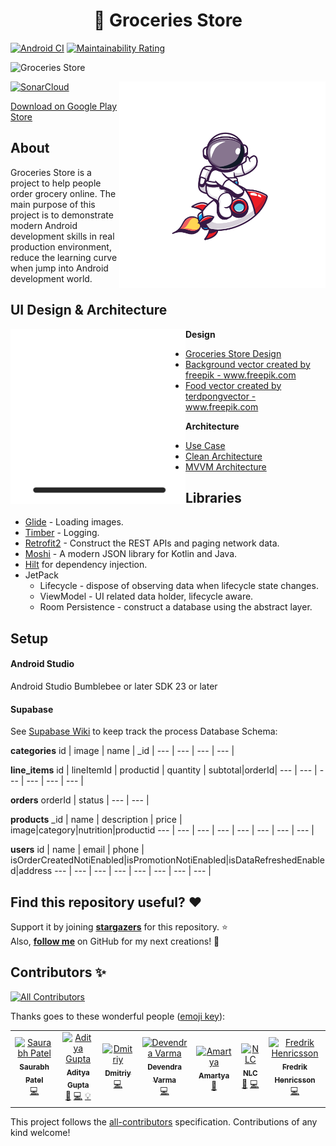 <h1 align="center"> 🚀 Groceries Store</h1>


 [![Android CI](https://github.com/hieuwu/android-groceries-store/actions/workflows/app-build.yml/badge.svg?branch=main)](https://github.com/hieuwu/android-groceries-store/actions/workflows/app-build.yml)
[![Maintainability Rating](https://sonarcloud.io/api/project_badges/measure?project=hieuwu_android-groceries-store&metric=sqale_rating)](https://sonarcloud.io/summary/new_code?id=hieuwu_android-groceries-store)

![Groceries Store](https://user-images.githubusercontent.com/43868345/233767546-ba25566b-7926-4140-82fe-12346a1f357e.png)

<img src="https://github.com/hieuwu/hieuwu.github.io/blob/master/assets/img/rocket.gif" align="right" height="330px">

<!-- [![Kotlin](https://img.shields.io/badge/kotlin-%23FF5722.svg?&style=for-the-badge&logo=kotlin&logoColor=white)](https://github.com/hieuwu/android-groceries-store)
[![Android](https://img.shields.io/badge/android-teal.svg?&style=for-the-badge&logo=android&logoColor=white")](https://github.com/hieuwu/android-groceries-store)
![Gradle](https://img.shields.io/badge/Gradle-545454.svg?&style=for-the-badge&logo=gradle&logoColor=white)
![SQLite](https://img.shields.io/badge/SQLite-003B57.svg?&style=for-the-badge&logo=sqlite&logoColor=0772de)
![Firebase](https://img.shields.io/badge/Firebase-b0b0b0.svg?&style=for-the-badge&logo=firebase&logoColor=FFCA28)
![Github Action](https://img.shields.io/badge/Github%20Actions-424a53.svg?&style=for-the-badge&logo=githubactions&logoColor=white) -->
[![SonarCloud](https://sonarcloud.io/images/project_badges/sonarcloud-black.svg)](https://sonarcloud.io/summary/new_code?id=ARK-Builders_arklib-android)

[Download on Google Play Store](https://play.google.com/store/apps/details?id=com.hieuwu.groceriesstore)


## About
Groceries Store is a project to help people order grocery online. The main purpose of this project is to demonstrate modern Android development skills in real production environment, reduce the learning curve when jump into Android development world.

## UI Design & Architecture
<img src="https://github.com/hieuwu/hieuwu.github.io/blob/master/assets/img/real-estate.gif" align="left" height="280px">


**Design**
- [Groceries Store Design](https://www.figma.com/file/exhlJtkLIcHvfxd8SDja3T/Online-Groceries-App-UI-(Community)?node-id=1%3A2)
- <a href='https://www.freepik.com/vectors/background'>Background vector created by freepik - www.freepik.com</a>
- <a href='https://www.freepik.com/vectors/food'>Food vector created by terdpongvector - www.freepik.com</a>

**Architecture**
- [Use Case](https://proandroiddev.com/why-you-need-use-cases-interactors-142e8a6fe576)
- [Clean Architecture](https://medium.com/@dmilicic/a-detailed-guide-on-developing-android-apps-using-the-clean-architecture-pattern-d38d71e94029)
- [MVVM Architecture](https://medium.com/swlh/understanding-mvvm-architecture-in-android-aa66f7e1a70b)


## Libraries
- [Glide](https://github.com/bumptech/glide) - Loading images.
- [Timber](https://github.com/JakeWharton/timber) - Logging.
- [Retrofit2](https://github.com/square/retrofit) - Construct the REST APIs and paging network data.
- [Moshi](https://github.com/square/moshi/) - A modern JSON library for Kotlin and Java.
- [Hilt](https://dagger.dev/hilt/) for dependency injection.
- JetPack
  - Lifecycle - dispose of observing data when lifecycle state changes.
  - ViewModel - UI related data holder, lifecycle aware.
  - Room Persistence - construct a database using the abstract layer.

## Setup

#### Android Studio
Android Studio Bumblebee or later
SDK 23 or later

#### Supabase
See [Supabase Wiki](https://github.com/hieuwu/android-groceries-store/wiki) to keep track the process
Database Schema:

**categories**
id | image | name | _id |
--- | --- | --- | --- | 


**line_items**
id | lineItemId | productid | quantity | subtotal|orderId|
--- | --- | --- | --- |  --- |  --- | 

**orders**
orderId | status |
--- | --- | 

**products**
_id | name | description | price | image|category|nutrition|productid
--- | --- | --- | --- |  --- |  --- | --- | --- | 


**users**
id | name | email | phone | isOrderCreatedNotiEnabled|isPromotionNotiEnabled|isDataRefreshedEnabled|address
--- | --- | --- | --- |  --- |  --- | --- | --- | 

## Find this repository useful? :heart:
Support it by joining __[stargazers](https://github.com/hieuwu/android-groceries-store/stargazers)__ for this repository. :star: <br>
Also, __[follow me](https://github.com/hieuwu)__ on GitHub for my next creations! 🤩

## Contributors ✨
<!-- ALL-CONTRIBUTORS-BADGE:START - Do not remove or modify this section -->
[![All Contributors](https://img.shields.io/badge/all_contributors-7-orange.svg?style=flat-square)](#contributors-)
<!-- ALL-CONTRIBUTORS-BADGE:END -->
Thanks goes to these wonderful people ([emoji key](https://allcontributors.org/docs/en/emoji-key)):

<!-- ALL-CONTRIBUTORS-LIST:START - Do not remove or modify this section -->
<!-- prettier-ignore-start -->
<!-- markdownlint-disable -->
<table>
  <tbody>
    <tr>
      <td align="center"><a href="https://github.com/saurabhkpatel"><img src="https://avatars.githubusercontent.com/u/1188367?v=4?s=100" width="100px;" alt="Saurabh Patel"/><br /><sub><b>Saurabh Patel</b></sub></a><br /><a href="https://github.com/hieuwu/android-groceries-store/commits?author=saurabhkpatel" title="Code">💻</a></td>
      <td align="center"><a href="https://aditya-gupta99.github.io/"><img src="https://avatars.githubusercontent.com/u/94394661?v=4?s=100" width="100px;" alt="Aditya Gupta"/><br /><sub><b>Aditya Gupta</b></sub></a><br /><a href="#design-Aditya-gupta99" title="Design">🎨</a> <a href="https://github.com/hieuwu/android-groceries-store/commits?author=Aditya-gupta99" title="Code">💻</a> <a href="#example-Aditya-gupta99" title="Examples">💡</a></td>
      <td align="center"><a href="https://github.com/DeKaN"><img src="https://avatars.githubusercontent.com/u/1156370?v=4?s=100" width="100px;" alt="Dmitriy"/><br /><sub><b>Dmitriy</b></sub></a><br /><a href="https://github.com/hieuwu/android-groceries-store/commits?author=DeKaN" title="Code">💻</a></td>
      <td align="center"><a href="https://github.com/Devendra34"><img src="https://avatars.githubusercontent.com/u/51832211?v=4?s=100" width="100px;" alt="Devendra Varma"/><br /><sub><b>Devendra Varma</b></sub></a><br /><a href="https://github.com/hieuwu/android-groceries-store/commits?author=Devendra34" title="Code">💻</a></td>
      <td align="center"><a href="https://developers.google.com/profile/u/115663579126625722254"><img src="https://avatars.githubusercontent.com/u/85061899?v=4?s=100" width="100px;" alt="Amartya"/><br /><sub><b>Amartya</b></sub></a><br /><a href="#design-AmartyaSingh97" title="Design">🎨</a></td>
      <td align="center"><a href="https://github.com/NiranjanNlc"><img src="https://avatars.githubusercontent.com/u/25600880?v=4?s=100" width="100px;" alt="NLC"/><br /><sub><b>NLC</b></sub></a><br /><a href="#design-NiranjanNlc" title="Design">🎨</a> <a href="https://github.com/hieuwu/android-groceries-store/commits?author=NiranjanNlc" title="Code">💻</a></td>
      <td align="center"><a href="https://github.com/fejd"><img src="https://avatars.githubusercontent.com/u/4249809?v=4?s=100" width="100px;" alt="Fredrik Henricsson"/><br /><sub><b>Fredrik Henricsson</b></sub></a><br /><a href="https://github.com/hieuwu/android-groceries-store/commits?author=fejd" title="Code">💻</a></td>
    </tr>
  </tbody>
</table>

<!-- markdownlint-restore -->
<!-- prettier-ignore-end -->

<!-- ALL-CONTRIBUTORS-LIST:END -->

This project follows the [all-contributors](https://github.com/all-contributors/all-contributors) specification. Contributions of any kind welcome!
